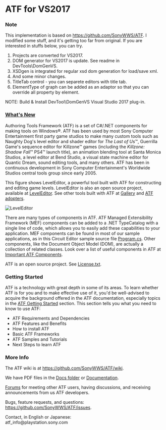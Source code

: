 ATF for VS2017
===

### Note ###
This implementation is based on https://github.com/SonyWWS/ATF. I modified some stuff, and it's getting too far from original.
If you are interested in stuffs below, you can try.

1. Projects are converted for VS2017.
2. DOM generator for VS2017 is update. See readme in DevTools\DomGenVS.
3. XSDgen is integrated for regular xsd dom generation for load/save xml.
4. And some minor changes.
5. TitleTab control - you can separete editors with title tab.
6. ElementType of graph can be added as an adaptor so that you can override all property by element.


NOTE: Build & Install DevTool\DomGenVS Visual Studio 2017 plug-in.


### [What's New](https://github.com/SonyWWS/ATF/wiki/ATF-News) ###

Authoring Tools Framework (ATF) is a set of C#/.NET components for making tools on Windows&reg;. ATF has been used by most Sony Computer Entertainment first party game studios to make many custom tools such as Naughty Dog's level editor and shader editor for _The Last of Us_&trade;, Guerrilla Game's sequence editor for Killzone&trade; games (including the _Killzone: Shadow Fall_&trade; PS4&trade; launch title), an animation blending tool at Santa Monica Studios, a level editor at Bend Studio, a visual state machine editor for Quantic Dream, sound editing tools, and many others. ATF has been in continuous development in Sony Computer Entertainment's Worldwide Studios central tools group since early 2005.

This figure shows LevelEditor, a powerful tool built with ATF for constructing and editing game levels. LevelEditor is also an open source project, available at [LevelEditor](https://github.com/SonyWWS/LevelEditor). See other tools built with ATF at [Gallery](https://github.com/SonyWWS/ATF/wiki/ATF-Gallery) and [ATF adopters](https://github.com/SonyWWS/ATF/wiki/ATF-Adoption).

![LevelEditor](https://raw.githubusercontent.com/wiki/SonyWWS/ATF/images/ATF3LevelEditor.png?raw=true "LevelEditor")

There are many types of components in ATF. ATF Managed Extensibility Framework (MEF) components can be added to a .NET TypeCatalog with a single line of code, which allows you to easily add these capabilities to your application. MEF components can be found in most of our sample applications, as in this Circuit Editor sample source file [Program.cs](https://github.com/SonyWWS/ATF/blob/master/Samples/CircuitEditor/Program.cs#L55). Other components, like the Document Object Model (DOM), are actually a collection of related classes. Look over a list of useful components in ATF at [Important ATF Components](https://github.com/SonyWWS/ATF/wiki/Important-ATF-Components).

ATF is an open source project. See [License.txt](https://github.com/SonyWWS/ATF/blob/master/License.txt).

### Getting Started ###
ATF is a technology with great depth in some of its areas. To learn whether ATF is for you and to make effective use of it, you'd be well-advised to acquire the background offered in the ATF documentation, especially topics in the [ATF Getting Started](https://github.com/SonyWWS/ATF/wiki/ATF-Getting-Started) section. This section tells you what you need to know to use ATF:

* ATF Requirements and Dependencies
* ATF Features and Benefits
* How to install ATF
* Basic ATF Frameworks
* ATF Samples and Tutorials
* Next Steps to learn ATF

### More Info ###
The ATF wiki is at https://github.com/SonyWWS/ATF/wiki.

We have PDF files in the [Docs folder](https://github.com/SonyWWS/ATF/tree/master/Docs) or [Documentation](https://github.com/SonyWWS/ATF/wiki/ATF-Documentation).

[Forums](https://groups.google.com/forum/?hl=en#!forum/authoring-tools-framework) for meeting other ATF users, having discussions, and receiving announcements from us ATF developers.

Bugs, feature requests, and questions:  
https://github.com/SonyWWS/ATF/issues.

Contact, in English or Japanese:  
&#097;&#116;&#102;&#095;&#105;&#110;&#102;&#111;&#064;&#112;&#108;&#097;&#121;&#115;&#116;&#097;&#116;&#105;&#111;&#110;&#046;&#115;&#111;&#110;&#121;&#046;&#099;&#111;&#109;
